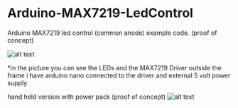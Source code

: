 # Arduino-MAX7219-LedControl
Arduino MAX7219 led control (common anode) example code. (proof of concept)


![alt text](https://cdn.discordapp.com/attachments/442739876941791233/442742559211520000/IMG_20180506_203846.jpg)

*in the picture you can see the LEDs and the MAX7219 Driver
outside the frame i have arduino nano connected to the driver and external 5 volt power supply


hand held version with power pack (proof of concept)
![alt text](https://cdn.discordapp.com/attachments/442739876941791233/442749644141756427/IMG_20180506_210724.jpg)

